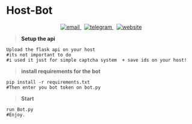 # Host-Bot
<p align="center">
<p/>
<p align="center">
  <a href="mailto:yazanemails@gmail.com">
     <img  src="https://img.shields.io/badge/email-red?style=for-the-badge&logo=gmail&logoColor=white" alt="email">
  <a/>&nbsp;
  <a href="https://t.me/CodeLeak">
     <img  src="https://img.shields.io/badge/telegram-red?style=for-the-badge&logo=telegram&logoColor=white" alt="telegram">
  <a/>&nbsp;
  <a href="https://apis.red">
     <img  src="https://img.shields.io/badge/apis-red?style=for-the-badge&logo=web&logoColor=white" alt="website">
  <a/>
<p/>

> **Setup the api**
```
Upload the flask api on your host
#its not important to do
#i used it just for simple captcha system  + save ids on your host!
```   
> **install requirements for the bot**
```
pip install -r requirements.txt
#Then enter you bot token on bot.py
```  
> **Start**
```
run Bot.py
#Enjoy.
```  
